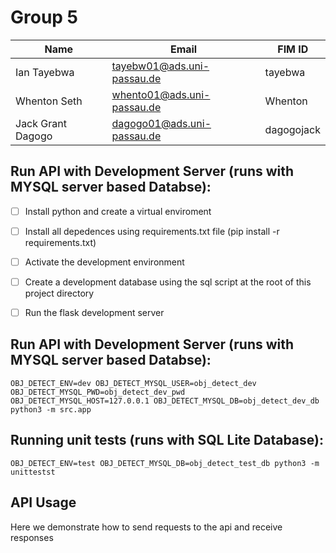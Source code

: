 # Group 5

| Name | Email | FIM ID |
| ---- | ----- | ------ |
|  Ian Tayebwa    |  tayebw01@ads.uni-passau.de  |    tayebwa    |
|  Whenton Seth   |  whento01@ads.uni-passau.de  |    Whenton    |
|  Jack Grant Dagogo  |  dagogo01@ads.uni-passau.de  |    dagogojack    |

## Run API with Development Server (runs with MYSQL server based Databse):  
- [ ] Install python and create a virtual enviroment
- [ ] Install all depedences using requirements.txt file (pip install -r requirements.txt)
- [ ] Activate the development environment
- [ ] Create a development database using the sql script at the root of this project directory 
- [ ] Run the flask development server 


## Run API with Development Server (runs with MYSQL server based Databse):  

```
OBJ_DETECT_ENV=dev OBJ_DETECT_MYSQL_USER=obj_detect_dev OBJ_DETECT_MYSQL_PWD=obj_detect_dev_pwd OBJ_DETECT_MYSQL_HOST=127.0.0.1 OBJ_DETECT_MYSQL_DB=obj_detect_dev_db python3 -m src.app
```
## Running unit tests (runs with SQL Lite Database):  
```
OBJ_DETECT_ENV=test OBJ_DETECT_MYSQL_DB=obj_detect_test_db python3 -m unittestst
```

## API Usage  
Here we demonstrate how to send requests to the api and receive responses

